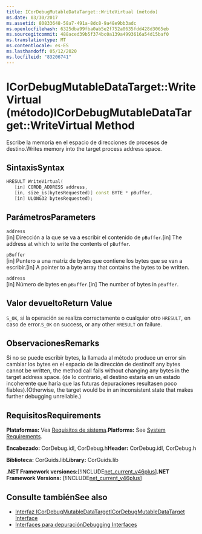 ```yaml
---
title: ICorDebugMutableDataTarget::WriteVirtual (método)
ms.date: 03/30/2017
ms.assetid: 80833648-58a7-491a-8dc8-9a48e9bb3adc
ms.openlocfilehash: 6325dba99fba0ab5e2f752a0635fdd428d3065eb
ms.sourcegitcommit: 488aced39b5f374bc0a139a4993616a54d15baf0
ms.translationtype: MT
ms.contentlocale: es-ES
ms.lasthandoff: 05/12/2020
ms.locfileid: "83206741"
---
```

# <a name="icordebugmutabledatatargetwritevirtual-method"></a><span data-ttu-id="63523-102">ICorDebugMutableDataTarget::WriteVirtual (método)</span><span class="sxs-lookup"><span data-stu-id="63523-102">ICorDebugMutableDataTarget::WriteVirtual Method</span></span>
<span data-ttu-id="63523-103">Escribe la memoria en el espacio de direcciones de procesos de destino.</span><span class="sxs-lookup"><span data-stu-id="63523-103">Writes memory into the target process address space.</span></span>  
  
## <a name="syntax"></a><span data-ttu-id="63523-104">Sintaxis</span><span class="sxs-lookup"><span data-stu-id="63523-104">Syntax</span></span>  
  
```cpp  
HRESULT WriteVirtual(  
   [in] CORDB_ADDRESS address,  
   [in, size_is(bytesRequested)] const BYTE * pBuffer,  
   [in] ULONG32 bytesRequested);  
```  
  
## <a name="parameters"></a><span data-ttu-id="63523-105">Parámetros</span><span class="sxs-lookup"><span data-stu-id="63523-105">Parameters</span></span>  
 `address`  
 <span data-ttu-id="63523-106">[in] Dirección a la que se va a escribir el contenido de `pBuffer`.</span><span class="sxs-lookup"><span data-stu-id="63523-106">[in] The address at which to write the contents of `pBuffer`.</span></span>  
  
 `pBuffer`  
 <span data-ttu-id="63523-107">[in] Puntero a una matriz de bytes que contiene los bytes que se van a escribir.</span><span class="sxs-lookup"><span data-stu-id="63523-107">[in] A pointer to a byte array that contains the bytes to be written.</span></span>  
  
 `address`  
 <span data-ttu-id="63523-108">[in] Número de bytes en `pBuffer`.</span><span class="sxs-lookup"><span data-stu-id="63523-108">[in] The number of bytes in `pBuffer`.</span></span>  
  
## <a name="return-value"></a><span data-ttu-id="63523-109">Valor devuelto</span><span class="sxs-lookup"><span data-stu-id="63523-109">Return Value</span></span>  
 <span data-ttu-id="63523-110">`S_OK`, si la operación se realiza correctamente o cualquier otro `HRESULT`, en caso de error.</span><span class="sxs-lookup"><span data-stu-id="63523-110">`S_OK` on success, or any other `HRESULT` on failure.</span></span>  
  
## <a name="remarks"></a><span data-ttu-id="63523-111">Observaciones</span><span class="sxs-lookup"><span data-stu-id="63523-111">Remarks</span></span>  
 <span data-ttu-id="63523-112">Si no se puede escribir bytes, la llamada al método produce un error sin cambiar los bytes en el espacio de la dirección de destino</span><span class="sxs-lookup"><span data-stu-id="63523-112">If any bytes cannot be written, the method call fails without changing any bytes in the target address space.</span></span> <span data-ttu-id="63523-113">(de lo contrario, el destino estaría en un estado incoherente que haría que las futuras depuraciones resultasen poco fiables).</span><span class="sxs-lookup"><span data-stu-id="63523-113">(Otherwise, the target would be in an inconsistent state that makes further debugging unreliable.)</span></span>  
  
## <a name="requirements"></a><span data-ttu-id="63523-114">Requisitos</span><span class="sxs-lookup"><span data-stu-id="63523-114">Requirements</span></span>  
 <span data-ttu-id="63523-115">**Plataformas:** Vea [Requisitos de sistema](../../get-started/system-requirements.md).</span><span class="sxs-lookup"><span data-stu-id="63523-115">**Platforms:** See [System Requirements](../../get-started/system-requirements.md).</span></span>  
  
 <span data-ttu-id="63523-116">**Encabezado:** CorDebug.idl, CorDebug.h</span><span class="sxs-lookup"><span data-stu-id="63523-116">**Header:** CorDebug.idl, CorDebug.h</span></span>  
  
 <span data-ttu-id="63523-117">**Biblioteca:** CorGuids.lib</span><span class="sxs-lookup"><span data-stu-id="63523-117">**Library:** CorGuids.lib</span></span>  
  
 <span data-ttu-id="63523-118">**.NET Framework versiones:**[!INCLUDE[net_current_v46plus](../../../../includes/net-current-v46plus-md.md)]</span><span class="sxs-lookup"><span data-stu-id="63523-118">**.NET Framework Versions:** [!INCLUDE[net_current_v46plus](../../../../includes/net-current-v46plus-md.md)]</span></span>  
  
## <a name="see-also"></a><span data-ttu-id="63523-119">Consulte también</span><span class="sxs-lookup"><span data-stu-id="63523-119">See also</span></span>

- [<span data-ttu-id="63523-120">Interfaz ICorDebugMutableDataTarget</span><span class="sxs-lookup"><span data-stu-id="63523-120">ICorDebugMutableDataTarget Interface</span></span>](icordebugmutabledatatarget-interface.md)
- [<span data-ttu-id="63523-121">Interfaces para depuración</span><span class="sxs-lookup"><span data-stu-id="63523-121">Debugging Interfaces</span></span>](debugging-interfaces.md)
